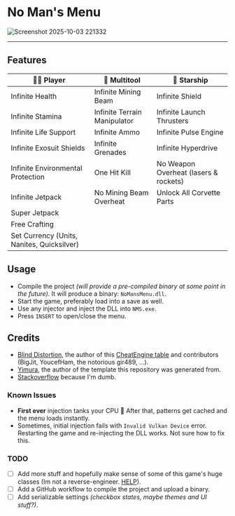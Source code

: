 # No Man's Menu

![Screenshot 2025-10-03 221332](https://github.com/user-attachments/assets/5d4332de-e7aa-45c0-b444-c21731e2d8b4)

___

## Features

| 🧑‍🚀 Player | 🔫 Multitool | 🚀 Starship |
| ----------- | ----------- | ---------- |
| Infinite Health | Infinite Mining Beam | Infinite Shield |
| Infinite Stamina | Infinite Terrain Manipulator | Infinite Launch Thrusters |
| Infinite Life Support | Infinite Ammo | Infinite Pulse Engine |
| Infinite Exosuit Shields | Infinite Grenades | Infinite Hyperdrive |
| Infinite Environmental Protection | One Hit Kill | No Weapon Overheat (lasers & rockets) |
| Infinite Jetpack | No Mining Beam Overheat | Unlock All Corvette Parts |
| Super Jetpack |  |  |
| Free Crafting |  |  |
| Set Currency (Units, Nanites, Quicksilver) |  |  |

## Usage

- Compile the project *(will provide a pre-compiled binary at some point in the future)*. It will produce a binary: `NoMansMenu.dll`.
- Start the game, preferably load into a save as well.
- Use any injector and inject the DLL into `NMS.exe`.
- Press `INSERT` to open/close the menu.

## Credits

- [Blind Distortion](https://fearlessrevolution.com/memberlist.php?mode=viewprofile&u=107792&sid=6e14b7672f349c049f08797d36849609), the author of this [CheatEngine table](https://fearlessrevolution.com/viewtopic.php?t=30442) and contributors (BigJit, YoucefHam, the notorious gir489, ...).
- [Yimura](https://github.com/Yimura), the author of the template this repository was generated from.
- [Stackoverflow](https://stackoverflow.com) because I'm dumb.

### Known Issues

- **First ever** injection tanks your CPU 🥴 After that, patterns get cached and the menu loads instantly.
- Sometimes, initial injection fails with `Invalid Vulkan Device` error. Restarting the game and re-injecting the DLL works. Not sure how to fix this.

### TODO

- [ ] Add more stuff and hopefully make sense of some of this game's huge classes (Im not a reverse-engineer. [HELP](https://www.youtube.com/watch?v=zw8TCw42hZo)).
- [ ] Add a GitHub workflow to compile the project and upload a binary.
- [ ] Add serializable settings *(checkbox states, maybe themes and UI stuff?)*.

